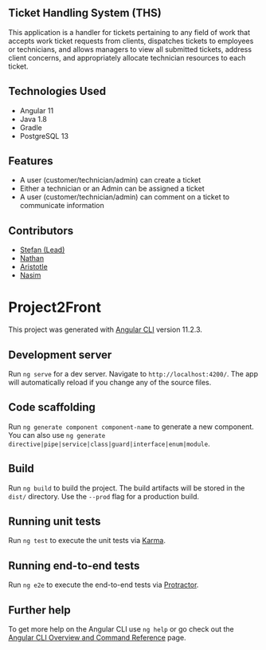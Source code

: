 ## Ticket Handling System (THS)
This application is a handler for tickets pertaining to any field of work that accepts work ticket requests from clients, dispatches tickets to employees or technicians, and allows managers to view all submitted tickets, address client concerns, and appropriately allocate technician resources to each ticket.
## Technologies Used
-	Angular 11
-	Java 1.8
-	Gradle
-	PostgreSQL 13
## Features
-	A user (customer/technician/admin) can create a ticket
-	Either a technician or an Admin can be assigned a ticket
-	A user (customer/technician/admin) can comment on a ticket to communicate information
## Contributors
-	[Stefan (Lead)](https://github.com/samaurer2)
-	[Nathan](https://github.com/natejimenez)
- [Aristotle](https://github.com/StotTot)
-	[Nasim](https://github.com/nasimHB)



# Project2Front

This project was generated with [Angular CLI](https://github.com/angular/angular-cli) version 11.2.3.

## Development server

Run `ng serve` for a dev server. Navigate to `http://localhost:4200/`. The app will automatically reload if you change any of the source files.

## Code scaffolding

Run `ng generate component component-name` to generate a new component. You can also use `ng generate directive|pipe|service|class|guard|interface|enum|module`.

## Build

Run `ng build` to build the project. The build artifacts will be stored in the `dist/` directory. Use the `--prod` flag for a production build.

## Running unit tests

Run `ng test` to execute the unit tests via [Karma](https://karma-runner.github.io).

## Running end-to-end tests

Run `ng e2e` to execute the end-to-end tests via [Protractor](http://www.protractortest.org/).

## Further help

To get more help on the Angular CLI use `ng help` or go check out the [Angular CLI Overview and Command Reference](https://angular.io/cli) page.
